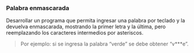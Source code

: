 ### Palabra enmascarada

Desarrollar un programa que permita ingresar una palabra por teclado y la devuelva enmascarada, mostrando la primer letra y la última, pero reemplazando los caracteres intermedios por asteriscos. 

> Por ejemplo: si se ingresa la palabra “verde” se debe obtener “v***e”.